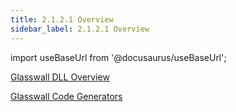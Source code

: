 ```yaml
---
title: 2.1.2.1 Overview 
sidebar_label: 2.1.2.1 Overview 
---
```


import useBaseUrl from '@docusaurus/useBaseUrl';

[Glasswall DLL Overview](../../artifacts/GlasswallDLLOverview)  

[Glasswall Code Generators](../../artifacts/GlasswallCodeGenerators)
